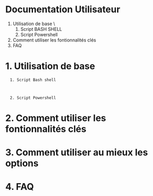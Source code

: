 # Documentation Utilisateur

1. Utilisation de base \
    1. Script BASH SHELL
    2. Script Powershell
3. Comment utiliser les fontionnalités clés
4. FAQ
            

# 1. Utilisation de base

      1. Script Bash shell

      

      2. Script Powershell
      
 
  
# 2. Comment utiliser les fontionnalités clés


# 3. Comment utiliser au mieux les options
# 4. FAQ
